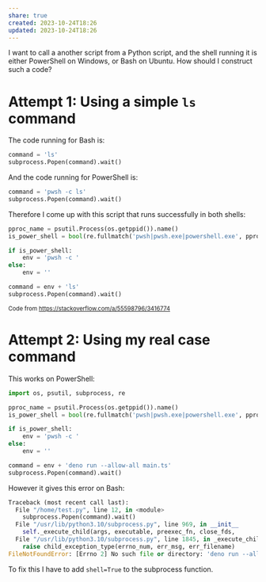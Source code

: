 ```yaml
---
share: true
created: 2023-10-24T18:26
updated: 2023-10-24T18:26
---
```

I want to call a another script from a Python script, and the shell running it is either PowerShell on Windows, or Bash on Ubuntu. How should I construct such a code?

# Attempt 1: Using a simple `ls` command

The code running for Bash is:
```python
command = 'ls'
subprocess.Popen(command).wait() 
```
And the code running for PowerShell is:
```python 
command = 'pwsh -c ls'
subprocess.Popen(command).wait() 
```

Therefore I come up with this script that runs successfully in both shells:
```python
pproc_name = psutil.Process(os.getppid()).name()
is_power_shell = bool(re.fullmatch('pwsh|pwsh.exe|powershell.exe', pproc_name))

if is_power_shell:
    env = 'pwsh -c '
else:
    env = ''

command = env + 'ls'
subprocess.Popen(command).wait() 
```
<sub>Code from https://stackoverflow.com/a/55598796/3416774</sub>

# Attempt 2: Using my real case command
This works on PowerShell:
```python
import os, psutil, subprocess, re

pproc_name = psutil.Process(os.getppid()).name()
is_power_shell = bool(re.fullmatch('pwsh|pwsh.exe|powershell.exe', pproc_name))

if is_power_shell:
    env = 'pwsh -c '
else:
    env = ''

command = env + 'deno run --allow-all main.ts'
subprocess.Popen(command).wait()
```

However it gives this error on Bash:
```python
Traceback (most recent call last):
  File "/home/test.py", line 12, in <module>
    subprocess.Popen(command).wait() 
  File "/usr/lib/python3.10/subprocess.py", line 969, in __init__
    self._execute_child(args, executable, preexec_fn, close_fds,
  File "/usr/lib/python3.10/subprocess.py", line 1845, in _execute_child
    raise child_exception_type(errno_num, err_msg, err_filename)
FileNotFoundError: [Errno 2] No such file or directory: 'deno run --allow-all main.ts'
```

To fix this I have to add `shell=True` to the subprocess function.
